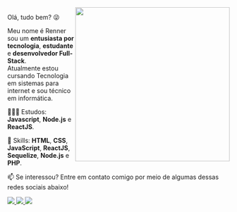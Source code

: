 <img align="right" src="https://rennerborges.github.io/portfolio/images/favicon/desenvolvedor.png" width="350px">
<p align="left">Olá, tudo bem? 😜 </p>
<p align="left">Meu nome é Renner sou um <strong>entusiasta por tecnologia</strong>, <strong>estudante</strong> e <strong>desenvolvedor Full-Stack</strong>.<br>
Atualmente estou cursando Tecnologia em sistemas para internet e sou técnico em informática. </p>

<p align="left">👨🏻‍🎓 Estudos: <strong>Javascript</strong>, <strong>Node.js</strong> e <strong>ReactJS</strong>.</p>

<p align="left">🎯 Skills: <strong>HTML</strong>, <strong>CSS</strong>, <strong>JavaScript</strong>, <strong>ReactJS</strong>, <strong>Sequelize</strong>, <strong>Node.js</strong> e <strong>PHP</strong>.</p>

<p align="left">📫 Se interessou? Entre em contato comigo por meio de algumas dessas redes sociais abaixo! </p>

<p align="left">
  <a href="mailto:rennerferreira23@gmail.com" alt="Gmail">
    <img src="https://img.shields.io/badge/-rennerferreira23@gmail.com-e34c41?style=flat-square&labelColor=e34c41&logo=gmail&logoColor=white&link=rennerferreira23@gmail.com" />
  </a>
  
  <a href="https://www.linkedin.com/in/renner-borges-6390a81b8/" alt="Linkedin">
    <img src="https://img.shields.io/badge/-Renner%20Borges-blue?style=flat-square&logo=Linkedin&logoColor=white&link=https://www.linkedin.com/in/renner-borges-6390a81b8/" />
  </a>
  
  <a href="https://www.facebook.com/renner.borges.52" alt="Facebook">
    <img src="https://img.shields.io/badge/-Renner%20Borges-4267b2?style=flat-square&labelColor=4267b2&logo=facebook&logoColor=white&link=https://www.facebook.com/renner.borges.52" />
  </a>
 </p>
